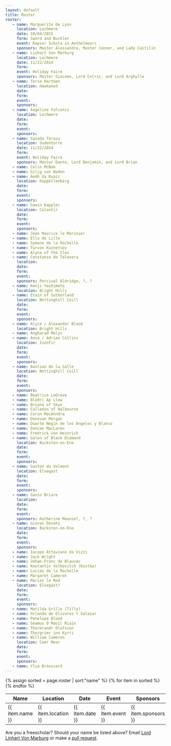```yaml
---
layout: default
title: Roster
roster:
   - name: Marguerite de Lyon
     location: Lochmere
     date: 10/04/2015
     form: Sword and Buckler
     event: Rapier Schola in Aethelmearc
     sponsors: Master Alessandro, Master Connor, and Lady Caitilin
   - name: Linhart Von Marburg
     location: Lochmere
     date: 11/22/2014
     form:
     event: Holiday Faire
     sponsors: Master Giacomo, Lord Celric, and Lord Arghylle
   - name: Torse Hartman
     location: Hawkwood
     date:
     form:
     event:
     sponsors:
   - name: Angeline Falconis
     location: Lochmere
     date:
     form:
     event:
     sponsors:
   - name: Sanada Terasu
     location: Sudentorre
     date: 11/22/2014
     form:
     event: Holiday Faire
     sponsors: Master Dante, Lord Benjamin, and Lord Brian
   - name: Colin McNab
   - name: Gilig von Baden
   - name: Aedh Ua Ruaic
     location: Kappellenberg
     date:
     form:
     event:
     sponsors:
   - name: Gawin Kappler
     location: Calontir
     date:
     form:
     event:
     sponsors:
   - name: Jean Maurice le Marinier
   - name: Ella de Lille
   - name: Symone de la Rochelle
   - name: Turvon Kuznetsov
   - name: Alyna of the Ilex
   - name: Constanza de Talavera
     location: 
     date:
     form:
     event:
     sponsors: Percival Aldridge, ?, ?
   - name: Kenji Yoshimoto
     location: Bright Hills
   - name: Etain of Sutherland
     location: Nottinghill Coill
     date:
     form:
     event:
     sponsors:
   - name: Alyce / Alexander Blood
     location: Bright Hills
   - name: Angharad Melys
   - name: Anna / Adrian Collins
     location: Isenfir
     date:
     form:
     event:
     sponsors:
   - name: Bastian de la Salle
     location: Nottinghill Coill
     date:
     form:
     event:
     sponsors:
   - name: Beatrice LaGrave
   - name: Bledri Ap Llew
   - name: Briana of Skye
   - name: Calledon of Halbourne
   - name: Corun MacAnndra
   - name: Donovan Morgan
   - name: Duarte Negin de los Angeles y Blanco
   - name: Duncan MacLaren
   - name: Fredrick von Heinrich
   - name: Galen of Black Diamond
     location: Buckston-on-Eno 
     date:
     form:
     event:
     sponsors:
   - name: Gaston du Valmont
     location: Elvegast
     date:
     form:
     event:
     sponsors:
   - name: Gavin Briare
     location: 
     date:
     form:
     event:
     sponsors: Katherine Maunsel, ?, ?
   - name: Giovan Donato
     location: Buckston-on-Eno
     date:
     form:
     event:
     sponsors:
   - name: Iacopo Attaviano da Vizzi
   - name: Jack Wright
   - name: Jehan-Franc de Blauvac
   - name: Kostantin Volkovitch (Kostka)
   - name: Lucien de la Rochelle
   - name: Margaret Cameron
   - name: Marion le Red
     location: Elvegast?
     date:
     form:
     event:
     sponsors:
   - name: Matilda Grille (Tilly)
   - name: Orlando de Olivares Y Salazar
   - name: Penelope Blood
   - name: Séamus Ó Maoil Riain
   - name: Thorbrandr Olafsson
   - name: Thorgrimr inn Kyrri
   - name: William Cameron
     location: Caer Mear 
     date:
     form:
     event:
     sponsors:
   - name: Ylsa Broussard
---
```


<table class="pure-table pure-table-bordered">
<thead>
<tr>
    <th> Name </th>
    <th> Location </th>
    <th> Date </th>
    <th> Event </th>
    <th> Sponsors </th>
</tr>
</thead>
<tbody>
{% assign sorted = page.roster | sort:"name" %}
{% for item in sorted %}
<tr>
    <td> {{ item.name }}</td>
    <td> {{ item.location }} </td>
    <td> {{ item.date }} </td>
    <td> {{ item.event }} </td>
    <td> {{ item.sponsors }} </td>
</tr>
{% endfor %}
</tbody>
</table>

Are you a freescholar?  Should your name be listed above?  Email [Lord Linhart Von Marburg](mailto:rmauler@gmail.com) or make a [pull request](https://github.com/academie-de-espee/academie-de-espee.github.io/pulls).
